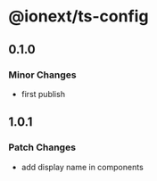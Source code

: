 # @ionext/ts-config

## 0.1.0

### Minor Changes

- first publish

## 1.0.1

### Patch Changes

- add display name in components

